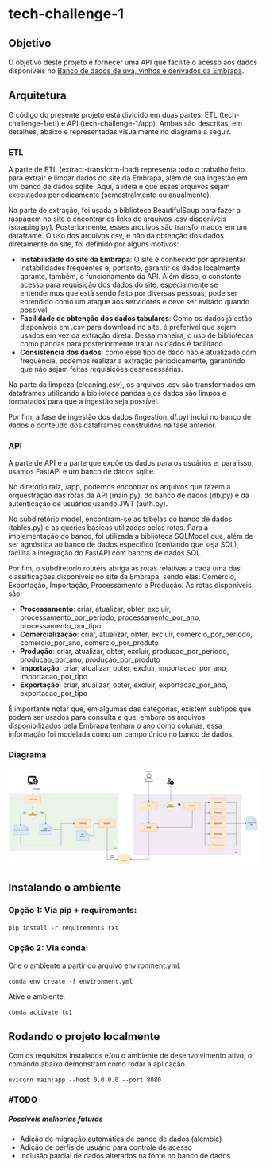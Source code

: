 # tech-challenge-1

## Objetivo
O objetivo deste projeto é fornecer uma API que facilite o acesso aos dados disponíveis no [Banco de dados de uva, vinhos e derivados da Embrapa](http://vitibrasil.cnpuv.embrapa.br/).

## Arquitetura

O código do presente projeto está dividido em duas partes: ETL (tech-challenge-1/etl) e API (tech-challenge-1/app). Ambas são descritas, em detalhes, abaixo e representadas visualmente no diagrama a seguir.

### ETL
A parte de ETL (extract-transform-load) representa todo o trabalho feito para extrair e limpar dados do site da Embrapa, além de sua ingestão em um banco de dados sqlite. Aqui, a ideia é que esses arquivos sejam executados periodicamente (semestralmente ou anualmente).

Na parte de extração, foi usada a biblioteca BeautifulSoup para fazer a raspagem no site e encontrar os links de arquivos .csv disponíveis (scraping.py). Posteriormente, esses arquivos são transformados em um dataframe. O uso dos arquivos csv, e não da obtenção dos dados diretamente do site, foi definido por alguns motivos:
- **Instabilidade do site da Embrapa**: O site é conhecido por apresentar instabilidades frequentes e, portanto, garantir os dados localmente garante, também, o funcionamento da API. Além disso, o constante acesso para requisição dos dados do site, especialmente se entendermos que está sendo feito por diversas pessoas, pode ser entendido como um ataque aos servidores e deve ser evitado quando possível.
- **Facilidade de obtenção dos dados tabulares**: Como os dados já estão disponíveis em .csv para download no site, é preferível que sejam usados em vez da extração direta. Dessa maneira, o uso de bibliotecas como pandas para posteriormente tratar os dados é facilitado.
- **Consistência dos dados**: como esse tipo de dado não é atualizado com frequência, podemos realizar a extração periodicamente, garantindo que não sejam feitas requisições desnecessárias.

Na parte da limpeza (cleaning.csv), os arquivos .csv são transformados em dataframes utilizando a biblioteca pandas e os dados são limpos e formatados para que a ingestão seja possível.

Por fim, a fase de ingestão dos dados (ingestion_df.py) inclui no banco de dados o conteúdo dos dataframes construídos na fase anterior.

### API

A parte de API é a parte que expõe os dados para os usuários e, para isso, usamos FastAPI e um banco de dados sqlite.

No diretório raíz, /app, podemos encontrar os arquivos que fazem a orquestração das rotas da API (main.py), do banco de dados (db.py) e da autenticação de usuários usando JWT (auth.py).

No subdiretório model, encontram-se as tabelas do banco de dados (tables.py) e as queries básicas utilizadas pelas rotas. Para a implementação do banco, foi utilizada a biblioteca SQLModel que, além de ser agnóstica ao banco de dados específico (contando que seja SQL), facilita a integração do FastAPI com bancos de dados SQL.

Por fim, o subdiretório routers abriga as rotas relativas a cada uma das classificações disponíveis no site da Embrapa, sendo elas: Comércio, Exportação, Importação, Processamento e Produção. As rotas disponíveis são:
- **Processamento**: criar, atualizar, obter, excluir, processamento_por_periodo, processamento_por_ano, processamento_por_tipo
- **Comercialização**: criar, atualizar, obter, excluir, comercio_por_periodo, comercio_por_ano, comercio_por_produto
- **Produção**: criar, atualizar, obter, excluir, producao_por_periodo, producao_por_ano, producao_por_produto
- **Importação**: criar, atualizar, obter, excluir, importacao_por_ano, importacao_por_tipo
- **Exportação**: criar, atualizar, obter, excluir, exportacao_por_ano, exportacao_por_tipo

É importante notar que, em algumas das categorias, existem subtipos que podem ser usados para consulta e que, embora os arquivos disponibilizados pela Embrapa tenham o ano como colunas, essa informação foi modelada como um campo único no banco de dados.

### Diagrama

![Diagrama Tech Challenge 1](diagrama-tech-challenge1.png)


## Instalando o ambiente

### Opção 1: Via pip + requirements:

```pip install -r requirements.txt```

### Opção 2: Via conda:

Crie o ambiente a partir do arquivo environment.yml:

```conda env create -f environment.yml```

Ative o ambiente:

```conda activate tc1```

## Rodando o projeto localmente

Com os requisitos instalados e/ou o ambiente de desenvolvimento ativo, o comando abaixo demonstram como rodar a aplicação.

```uvicorn main:app --host 0.0.0.0 --port 8080```




### #TODO
##### Possíveis melhorias futuras
- Adição de migração automática de banco de dados (alembic)
- Adição de perfis de usuário para controle de acesso
- Inclusão parcial de dados alterados na fonte no banco de dados



